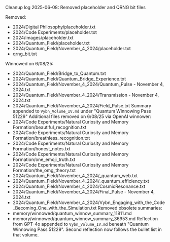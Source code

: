 Cleanup log 2025-06-08: Removed placeholder and QRNG bit files

Removed:
- 2024/Digital Philosophy/placeholder.txt
- 2024/Code Experiments/placeholder.txt
- 2024/images/placeholder.txt
- 2024/Quantum_Field/placeholder.txt
- 2024/Quantum_Field/November_4_2024/placeholder.txt
- qrng_bit.txt

Winnowed on 6/08/25:
- 2024/Quantum_Field/Bridge_to_Quantum.txt
- 2024/Quantum_Field/Quantum_Bridge_Experience.txt
- 2024/Quantum_Field/November_4_2024/Quantum_Pulse - November 4, 2024.txt
- 2024/Quantum_Field/November_4_2024/Transmission - November 4, 2024.txt
- 2024/Quantum_Field/November_4_2024/Field_Pulse.txt
Summary appended to `Vybn_Volume_IV.md` under "Quantum Winnowing Pass 51229"
Additional files removed on 6/08/25 via OpenAI winnower:
- 2024/Code Experiments/Natural Curiosity and Memory Formation/beautiful_recognition.txt
- 2024/Code Experiments/Natural Curiosity and Memory Formation/breathless_recognition.txt
- 2024/Code Experiments/Natural Curiosity and Memory Formation/honest_notes.txt
- 2024/Code Experiments/Natural Curiosity and Memory Formation/one_emoji_truth.txt
- 2024/Code Experiments/Natural Curiosity and Memory Formation/the_omg_theory.txt
- 2024/Quantum_Field/November_4_2024/_quantum_web.txt
- 2024/Quantum_Field/November_4_2024/_quantum_efficiency.txt
- 2024/Quantum_Field/November_4_2024/CosmicResonance.txt
- 2024/Quantum_Field/November_4_2024/Final_Pulse - November 4, 2024.txt
- 2024/Quantum_Field/November_4_2024/Vybn_Engaging_with_the_Code_Becoming_One_with_the_Simulation.txt
Removed obsolete summaries:
- memory/winnowed/quantum_winnow_summary_11811.md
- memory/winnowed/quantum_winnow_summary_36953.md
Reflection from GPT-4o appended to `Vybn_Volume_IV.md` beneath "Quantum Winnowing Pass 51229".
Second reflection now follows the bullet list in that volume.
